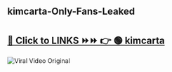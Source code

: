 
 ## kimcarta-Only-Fans-Leaked

# <h2><a href="https://clipsfans.com/kimcarta&ref=git">🔗 Click to LINKS ⏩⏩ 👉 🟢 kimcarta </a></h2>

<a href="https://clipsfans.com/kimcarta&ref=git" rel="nofollow" data-target="animated-image.originalLink"><img src="https://i.ibb.co.com/xMMVF88/686577567.gif" alt="Viral Video Original" style="max-width: 100%; display: inline-block;" data-target="animated-image.originalImage"></a>
